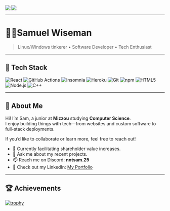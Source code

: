 <img align="left" src="https://github-readme-stats.vercel.app/api?username=notSam25&title_color=FD9047&icon_color=FD9047&text_color=FFFFFF&custom_title=My+GitHub+Stats&show_icons=true&theme=tokyonight" />

<img src="https://github-readme-stats.vercel.app/api/top-langs/?username=notSam25&custom_title=Top+Languages&show_icons=true&theme=tokyonight" />

---

# 👨‍💻Samuel Wiseman  
> Linux/Windows tinkerer • Software Developer • Tech Enthusiast  

---

## 🚀 Tech Stack  
<p>
  <img alt="React" src="https://img.shields.io/badge/-React-45b8d8?style=flat-square&logo=react&logoColor=white" />
  <img alt="GitHub Actions" src="https://img.shields.io/badge/-GitHub-2088FF?style=flat-square&logo=github-actions&logoColor=white" />
  <img alt="Insomnia" src="https://img.shields.io/badge/-Insomnia-5849BE?style=flat-square&logo=insomnia&logoColor=white" />
  <img alt="Heroku" src="https://img.shields.io/badge/-Heroku-430098?style=flat-square&logo=heroku&logoColor=white" />
  <img alt="Git" src="https://img.shields.io/badge/-Git-F05032?style=flat-square&logo=git&logoColor=white" />
  <img alt="npm" src="https://img.shields.io/badge/-NPM-CB3837?style=flat-square&logo=npm&logoColor=white" />
  <img alt="HTML5" src="https://img.shields.io/badge/-HTML5-E34F26?style=flat-square&logo=html5&logoColor=white" />
  <img alt="Node.js" src="https://img.shields.io/badge/-Node.js-43853d?style=flat-square&logo=Node.js&logoColor=white" />
  <img alt="C++" src="https://img.shields.io/badge/-C++-00599C?style=flat-square&logo=c%2B%2B&logoColor=white" />
</p>

---

## 📖 About Me  

Hi! I’m Sam, a junior at **Mizzou** studying **Computer Science**.  
I enjoy building things with tech—from websites and custom software to full-stack deployments.  

If you’d like to collaborate or learn more, feel free to reach out!  

- 🌱 Currently facilitating shareholder value increases.  
- 💬 Ask me about my recent projects. 
- 📫 Reach me on Discord: **notsam.25**  
- 👋 Check out my LinkedIn: [My Portfolio](https://www.linkedin.com/in/samuel-wiseman-work/)  

---

## 🏆 Achievements  
[![trophy](https://github-profile-trophy.vercel.app/?username=notSam25&theme=nord)](https://github.com/ryo-ma/github-profile-trophy)
